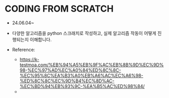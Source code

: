 # CODING FROM SCRATCH
- 24.06.04~
- 다양한 알고리즘을 python 스크래치로 작성하고, 실제 알고리즘 작동이 어떻게 진행되는지 이해합니다. 


- Reference: 
    - https://k-testmoa.com/%EB%94%A5%EB%9F%AC%EB%8B%9D%EC%9D%98-%EC%97%AD%EC%A0%84%ED%8C%8C-%EC%95%8C%EA%B3%A0%EB%A6%AC%EC%A6%98-%ED%8C%8C%EC%9D%B4%EC%8D%AC-%EC%BD%94%EB%93%9C-%EA%B5%AC%ED%98%84/
    - 